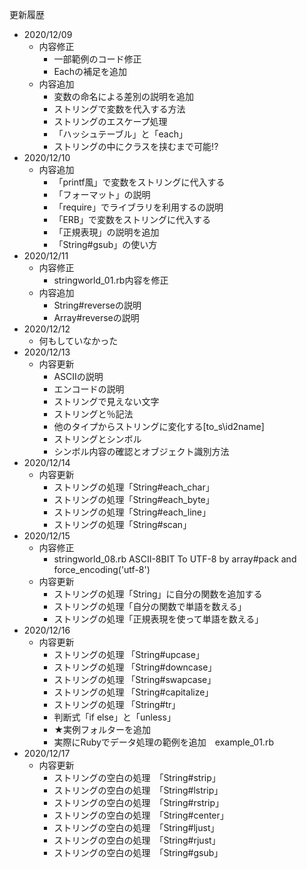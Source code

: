 更新履歴
- 2020/12/09
  - 内容修正
    - 一部範例のコード修正
    - Eachの補足を追加
  - 内容追加
    - 変数の命名による差別の説明を追加
    - ストリングで変数を代入する方法
    - ストリングのエスケープ処理
    - 「ハッシュテーブル」と「each」
    - ストリングの中にクラスを挟むまで可能!?
- 2020/12/10
  - 内容追加
    - 「printf風」で変数をストリングに代入する
    - 「フォーマット」の説明
    - 「require」でライブラリを利用するの説明
    - 「ERB」で変数をストリングに代入する
    - 「正規表現」の説明を追加
    - 「String#gsub」の使い方
- 2020/12/11
  - 内容修正
    - stringworld_01.rb内容を修正
  - 内容追加
    - String#reverseの説明
    - Array#reverseの説明
- 2020/12/12
  - 何もしていなかった
- 2020/12/13
  - 内容更新
    - ASCIIの説明
    - エンコードの説明
    - ストリングで見えない文字
    - ストリングと％記法
    - 他のタイプからストリングに変化する[to_s\id2name]
    - ストリングとシンボル
    - シンボル内容の確認とオブジェクト識別方法
- 2020/12/14
  - 内容更新
    - ストリングの処理「String#each_char」
    - ストリングの処理「String#each_byte」
    - ストリングの処理「String#each_line」
    - ストリングの処理「String#scan」
- 2020/12/15
  - 内容修正
    - stringworld_08.rb ASCII-8BIT To UTF-8 by array#pack and force_encoding('utf-8')
  - 内容更新
    - ストリングの処理「String」に自分の関数を追加する
    - ストリングの処理「自分の関数で単語を数える」
    - ストリングの処理「正規表現を使って単語を数える」
- 2020/12/16
  - 内容更新
    - ストリングの処理 「String#upcase」
    - ストリングの処理 「String#downcase」
    - ストリングの処理 「String#swapcase」
    - ストリングの処理 「String#capitalize」
    - ストリングの処理 「String#tr」
    - 判断式「if else」と「unless」
    - ★実例フォルターを追加
    - 実際にRubyでデータ処理の範例を追加　example_01.rb
- 2020/12/17
  - 内容更新
    - ストリングの空白の処理　「String#strip」
    - ストリングの空白の処理　「String#lstrip」
    - ストリングの空白の処理　「String#rstrip」
    - ストリングの空白の処理　「String#center」
    - ストリングの空白の処理　「String#ljust」
    - ストリングの空白の処理　「String#rjust」
    - ストリングの空白の処理　「String#gsub」